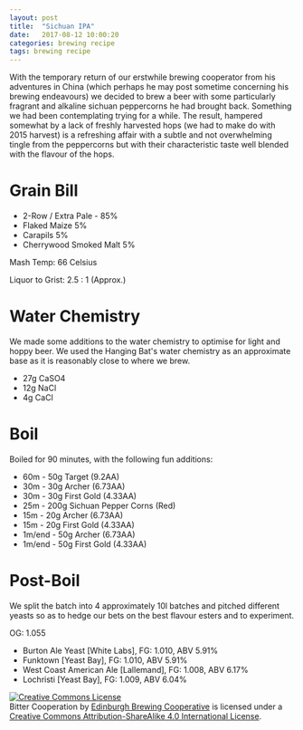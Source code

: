 ```yaml
---
layout: post
title:  "Sichuan IPA"
date:   2017-08-12 10:00:20
categories: brewing recipe
tags: brewing recipe
---
```


With the temporary return of our erstwhile brewing cooperator from his adventures in China (which perhaps he may post sometime concerning his brewing endeavours) we decided to brew a beer with some particularly fragrant and alkaline sichuan peppercorns he had brought back. Something we had been contemplating trying for a while. The result, hampered somewhat by a lack of freshly harvested hops (we had to make do with 2015 harvest) is a refreshing affair with a subtle and not overwhelming tingle from the peppercorns but with their characteristic taste well blended with the flavour of the hops.

Grain Bill
==========

- 2-Row / Extra Pale - 85%
- Flaked Maize 5%
- Carapils 5%
- Cherrywood Smoked Malt 5%

Mash Temp: 66 Celsius

Liquor to Grist: 2.5 : 1 (Approx.)

Water Chemistry
===============

We made some additions to the water chemistry to optimise for light and hoppy beer. We used the Hanging Bat's water chemistry as an approximate base as it is reasonably close to where we brew.

- 27g CaSO4
- 12g NaCl
- 4g CaCl

Boil
====

Boiled for 90 minutes, with the following fun additions:

- 60m - 50g Target (9.2AA)
- 30m - 30g Archer (6.73AA)
- 30m - 30g First Gold (4.33AA)
- 25m - 200g Sichuan Pepper Corns (Red)
- 15m - 20g Archer (6.73AA)
- 15m - 20g First Gold (4.33AA)
- 1m/end - 50g Archer (6.73AA)
- 1m/end - 50g First Gold (4.33AA)

Post-Boil
=========

We split the batch into 4 approximately 10l batches and pitched different yeasts so as to hedge our bets on the best flavour esters and to experiment.

OG: 1.055

- Burton Ale Yeast [White Labs], FG: 1.010, ABV 5.91%
- Funktown [Yeast Bay], FG: 1.010, ABV 5.91%
- West Coast American Ale [Lallemand], FG: 1.008, ABV 6.17%
- Lochristi [Yeast Bay], FG: 1.009, ABV 6.04%


<a rel="license" href="http://creativecommons.org/licenses/by-sa/4.0/"><img alt="Creative Commons License" style="border-width:0" src="https://i.creativecommons.org/l/by-sa/4.0/88x31.png" /></a><br /><span xmlns:dct="http://purl.org/dc/terms/" href="http://purl.org/dc/dcmitype/Text" property="dct:title" rel="dct:type">Bitter Cooperation</span> by <a xmlns:cc="http://creativecommons.org/ns#" href="https://edinburgh-brewing-cooperative.github.io" property="cc:attributionName" rel="cc:attributionURL">Edinburgh Brewing Cooperative</a> is licensed under a <a rel="license" href="http://creativecommons.org/licenses/by-sa/4.0/">Creative Commons Attribution-ShareAlike 4.0 International License</a>.
